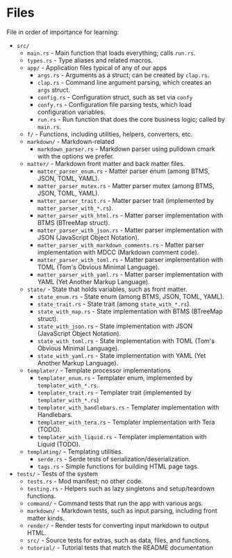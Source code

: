 # Files

File in order of importance for learning:

* `src/`
    * `main.rs` - Main function that loads everything; calls `run.rs`.
    * `types.rs` - Type aliases and related macros.
    * `app/` - Application files typical of any of our apps
      * `args.rs` - Arguments as a struct; can be created by `clap.rs`.
      * `clap.rs` - Command line argument parsing, which creates an `args` struct.
      * `config.rs` - Configuration struct, such as set via `confy`
      * `confy.rs` - Configuration file parsing tests, which load configuration variables.
      * `run.rs` - Run function that does the core business logic; called by `main.rs`.
    * `f/` - Functions, including utilities, helpers, converters, etc.
    * `markdown/` - Markdown-related
      * `markdown_parser.rs` - Markdown parser using pulldown cmark with the options we prefer.
    * `matter/` - Markdown front matter and back matter files.
      * `matter_parser_enum.rs` - Matter parser enum (among BTMS, JSON, TOML, YAML).
      * `matter_parser_mutex.rs` - Matter parser mutex (among BTMS, JSON, TOML, YAML).
      * `matter_parser_trait.rs` - Matter parser trait (implemented by `matter_parser_with_*.rs`).
      * `matter_parser_with_html.rs` - Matter parser implementation with BTMS (BTreeMap struct).
      * `matter_parser_with_json.rs` - Matter parser implementation with JSON (JavaScript Object Notation).
      * `matter_parser_with_markdown_comments.rs` - Matter parser implementation with MDCC (Markdown comment code).
      * `matter_parser_with_toml.rs` - Matter parser implementation with TOML (Tom's Obvious Minimal Language).
      * `matter_parser_with_yaml.rs` - Matter parser implementation with YAML (Yet Another Markup Language).
    * `state/` - State that holds variables, such as front matter.
      * `state_enum.rs` - State enum (among BTMS, JSON, TOML, YAML).
      * `state_trait.rs` - State trait (among `state_with_*.rs`).
      * `state_with_map.rs` - State implementation with BTMS (BTreeMap struct).
      * `state_with_json.rs` - State implementation with JSON (JavaScript Object Notation).
      * `state_with_toml.rs` - State implementation with TOML (Tom's Obvious Minimal Language).
      * `state_with_yaml.rs` - State implementation with YAML (Yet Another Markup Language).
    * `templater/` - Template processor implementations
      * `templater_enum.rs` - Templater enum, implemented by `templater_with_*.rs`.
      * `templater_trait.rs` - Templater trait (implemented by `templater_with_*.rs`)
      * `templater_with_handlebars.rs` - Templater implementation with Handlebars.
      * `templater_with_tera.rs` - Templater implementation with Tera (TODO).
      * `templater_with_liquid.rs` - Templater implementation with Liquid (TODO).
    * `templating/` - Templating utilities.
      * `serde.rs` - Serde tests of serialization/deserialization.
      * `tags.rs` - Simple functions for building HTML page tags.
* `tests/` - Tests of the system
    * `tests.rs` - Mod manifest; no other code.
    * `testing.rs` - Helpers such as lazy singletons and setup/teardown functions.
    * `command/` - Command tests that run the app with various args.
    * `markdown/` - Markdown tests, such as input parsing, including front matter kinds.
    * `render/` - Render tests for converting input markdown to output HTML.
    * `src/` - Source tests for extras, such as data, files, and functions.
    * `tutorial/` - Tutorial tests that match the README documentation
